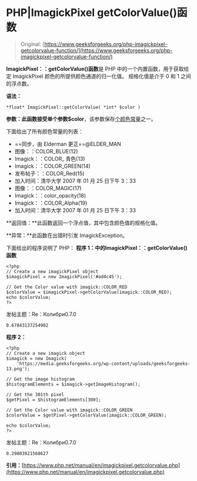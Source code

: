 # PHP|ImagickPixel getColorValue()函数

> Original: [https://www.geeksforgeeks.org/php-imagickpixel-getcolorvalue-function/](https://www.geeksforgeeks.org/php-imagickpixel-getcolorvalue-function/)

**ImagickPixel：：getColorValue()函数**是 PHP 中的一个内置函数，用于获取给定 ImagickPixel 颜色的所提供颜色通道的归一化值。 规格化值是介于 0 和 1 之间的浮点数。

**语法：**

```
*float* ImagickPixel::getColorValue( *int* $color )
```

**参数：**此函数接受单个参数**$color**，该参数保存[个颜色常量](https://www.php.net/manual/en/imagick.constants.php#imagick.constants.color-black)之一。

下面给出了所有颜色常量的列表：

*   ==同步，由 Elderman 更正==@ELDER_MAN
*   图像：：COLOR_BLUE(12)
*   Imagick：：COLOR_ 青色(13)
*   Imagick：：COLOR_GREEN(14)
*   发布帖子：：COLOR_Red(15)
*   加入时间：清华大学 2007 年 01 月 25 日下午 3：33
*   图像：：COLOR_MAGIC(17)
*   Imagick：：color_opacity(18)
*   Imagick：：COLOR_Alpha(19)
*   加入时间：清华大学 2007 年 01 月 25 日下午 3：33

**返回值：**此函数返回一个浮点值，其中包含颜色值的规格化值。

**异常：**此函数在出错时引发 ImagickException。

下面给出的程序说明了 PHP：
**程序 1：**中的**ImagickPixel：：getColorValue()函数**

```
<?php
// Create a new imagickPixel object
$imagickPixel = new ImagickPixel('#ad4c45');

// Get the Color value with imagick::COLOR_RED
$colorValue = $imagickPixel->getColorValue(imagick::COLOR_RED);
echo $colorValue;
?>
```

发帖主题：Re：Колибри0.7.0

```
0.67843137254902
```

**程序 2：**

```
<?php
// Create a new imagick object
$imagick = new Imagick(
    'https://media.geeksforgeeks.org/wp-content/uploads/geeksforgeeks-13.png');

// Get the image histogram
$histogramElements = $imagick->getImageHistogram();

// Get the 301th pixel
$getPixel = $histogramElements[300];

// Get the Color value with imagick::COLOR_GREEN
$colorValue = $getPixel->getColorValue(imagick::COLOR_GREEN);

echo $colorValue;
?>
```

发帖主题：Re：Колибри0.7.0

```
0.29803921568627
```

**引用：**[https://www.php.net/manual/en/imagickpixel.getcolorvalue.php](https://www.php.net/manual/en/imagickpixel.getcolorvalue.php)